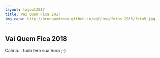 ```yaml
---
layout: layout2017
title: Vai Quem Fica 2017
img_capa: http://brunopedroso.github.io/vqf/img/fotos_2015/foto9.jpg
---
```


## Vai Quem Fica 2018

<div class="caixa">

  Calma... tudo tem sua hora ;-) <br/><br/>

<!--   <b>Você já sabe:</b><br/>

  Sábado e Segunda de Carnaval<br/>
  Concentração às 9:00.<br/>
  Onde? Só decidimos na véspera.

  <br/><br/>
  Deixe seu email que nós avisamos.
 -->
</div>





